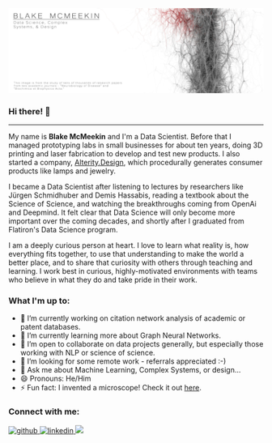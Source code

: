 ![Header of two citation networks from academic journals](https://github.com/thegrandblooms/thegrandblooms/blob/79438adbb8eca30c52230ad8a2aecf83ff3e77c2/GitHub_Header_2.jpg)

### Hi there! 👋
---
My name is **Blake McMeekin** and I'm a Data Scientist. Before that I managed prototyping labs in small businesses for about ten years, doing 3D printing and laser fabrication to develop and test new products. I also started a company, [Alterity.Design](https://www.alterity.design/), which procedurally generates consumer products like lamps and jewelry.

I became a Data Scientist after listening to lectures by researchers like Jürgen Schmidhuber and Demis Hassabis, reading a textbook about the Science of Science, and watching the breakthroughs coming from OpenAi and Deepmind. It felt clear that Data Science will only become more important over the coming decades, and shortly after I graduated from Flatiron's Data Science program.

I am a deeply curious person at heart. I love to learn what reality is, how everything fits together, to use that understanding to make the world a better place, and to share that curiosity with others through teaching and learning. I work best in curious, highly-motivated environments with teams who believe in what they do and take pride in their work.

### What I'm up to:

- 🔭 I’m currently working on citation network analysis of academic or patent databases.
- 🌱 I’m currently learning more about Graph Neural Networks.
- 👯 I’m open to collaborate on data projects generally, but especially those working with NLP or science of science.
- 🤔 I’m looking for some remote work - referrals appreciated :-)
- 💬 Ask me about Machine Learning, Complex Systems, or design...
- 😄 Pronouns: He/Him
- ⚡ Fun fact: I invented a microscope! Check it out [here](https://www.alterity.design/projection-microscope).

### Connect with me:
<a href="https://github.com/thegrandblooms" target="_blank">
<img src=https://img.shields.io/badge/github-%2324292e.svg?&style=for-the-badge&logo=github&logoColor=white alt=github style="margin-bottom: 5px;" />
</a>
<a href="https://linkedin.com/in/blakemcme" target="_blank">
<img src=https://img.shields.io/badge/linkedin-%231E77B5.svg?&style=for-the-badge&logo=linkedin&logoColor=white alt=linkedin style="margin-bottom: 5px;" />
</a>
<a href="mailto:blakemcme@gmail.com" rel="nofollow"><img src= "https://img.shields.io/badge/Gmail-D14836?style=for-the-badge&logo=gmail&logoColor=white" />
</a>
